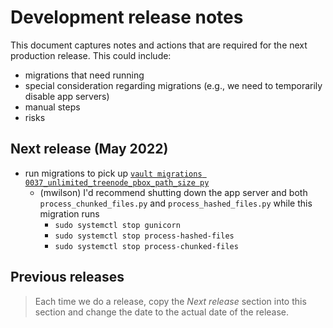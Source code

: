 # Development release notes

This document captures notes and actions that are required for the next
production release. This could include:

* migrations that need running
* special consideration regarding migrations (e.g., we need to temporarily
  disable app servers)
* manual steps
* risks


## Next release (May 2022)

* run migrations to pick up [`vault migrations 0037_unlimited_treenode_pbox_path_size py`](../vault/migrations/0037_unlimited_treenode_pbox_path_size.py)
    * (mwilson) I'd recommend shutting down the app server and both
      `process_chunked_files.py` and `process_hashed_files.py` while this
      migration runs
        * `sudo systemctl stop gunicorn`
        * `sudo systemctl stop process-hashed-files`
        * `sudo systemctl stop process-chunked-files`

## Previous releases

> Each time we do a release, copy the *Next release* section into this
> section and change the date to the actual date of the release.
